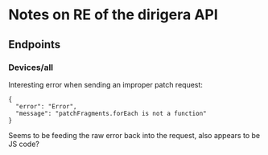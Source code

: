 # Notes on RE of the dirigera API

## Endpoints

### Devices/all

Interesting error when sending an improper patch request:

```
{
  "error": "Error",
  "message": "patchFragments.forEach is not a function"
}
```

Seems to be feeding the raw error back into the request, also appears to be JS code?
